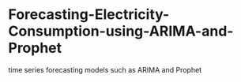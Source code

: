 # Forecasting-Electricity-Consumption-using-ARIMA-and-Prophet
time series forecasting models such as ARIMA and Prophet

